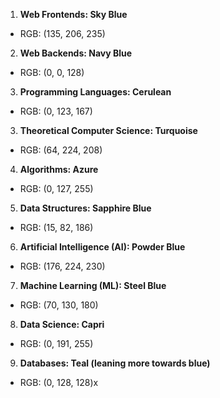 1. **Web Frontends: Sky Blue**
- RGB: (135, 206, 235)
2. **Web Backends: Navy Blue**
- RGB: (0, 0, 128)
3. **Programming Languages: Cerulean**
- RGB: (0, 123, 167)
3. **Theoretical Computer Science: Turquoise**
- RGB: (64, 224, 208)
4. **Algorithms: Azure**
- RGB: (0, 127, 255)
5. **Data Structures: Sapphire Blue**
- RGB: (15, 82, 186)
6. **Artificial Intelligence (AI): Powder Blue**
- RGB: (176, 224, 230)
7. **Machine Learning (ML): Steel Blue**
- RGB: (70, 130, 180)
8. **Data Science: Capri**
- RGB: (0, 191, 255)
9. **Databases: Teal (leaning more towards blue)**
- RGB: (0, 128, 128)x